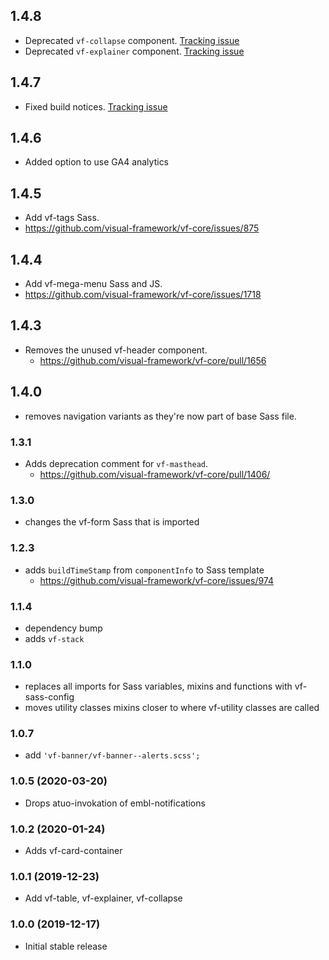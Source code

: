 ## 1.4.8

* Deprecated `vf-collapse` component. [Tracking issue](https://github.com/visual-framework/vf-core/issues/1911)
* Deprecated `vf-explainer` component. [Tracking issue](https://github.com/visual-framework/vf-core/issues/1920)

## 1.4.7

* Fixed build notices. [Tracking issue](https://github.com/visual-framework/vf-core/issues/1936)

## 1.4.6

* Added option to use GA4 analytics

## 1.4.5

* Add vf-tags Sass.
* https://github.com/visual-framework/vf-core/issues/875

## 1.4.4

* Add vf-mega-menu Sass and JS.
* https://github.com/visual-framework/vf-core/issues/1718

## 1.4.3

* Removes the unused vf-header component.
  * https://github.com/visual-framework/vf-core/pull/1656

## 1.4.0

* removes navigation variants as they're now part of base Sass file.

### 1.3.1

* Adds deprecation comment for `vf-masthead`.
  * https://github.com/visual-framework/vf-core/pull/1406/

### 1.3.0

* changes the vf-form Sass that is imported

### 1.2.3

* adds `buildTimeStamp` from `componentInfo` to Sass template
  * https://github.com/visual-framework/vf-core/issues/974

### 1.1.4

* dependency bump
* adds `vf-stack`

### 1.1.0

* replaces all imports for Sass variables, mixins and functions with vf-sass-config
* moves utility classes mixins closer to where vf-utility classes are called

### 1.0.7

* add `'vf-banner/vf-banner--alerts.scss';`

### 1.0.5 (2020-03-20)

* Drops atuo-invokation of embl-notifications

### 1.0.2 (2020-01-24)

* Adds vf-card-container

### 1.0.1 (2019-12-23)

* Add vf-table, vf-explainer, vf-collapse

### 1.0.0 (2019-12-17)

* Initial stable release
